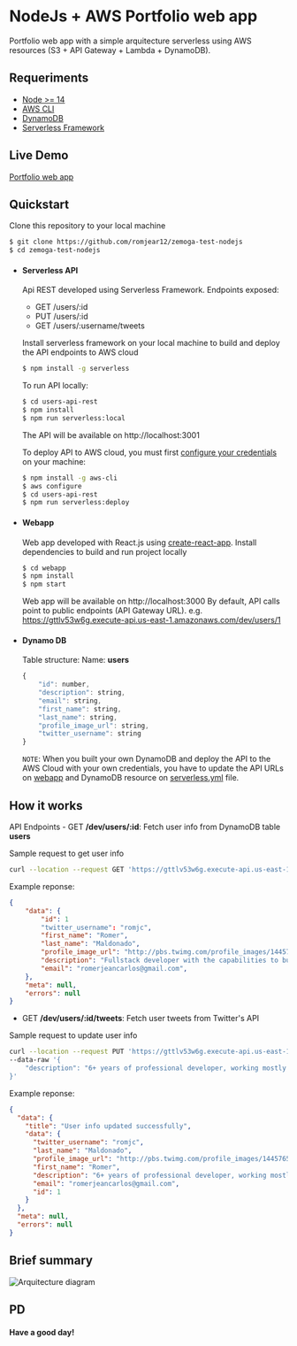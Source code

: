 # NodeJs + AWS Portfolio web app

Portfolio web app with a simple arquitecture serverless using AWS resources (S3 + API Gateway + Lambda + DynamoDB).

## Requeriments

- [Node >= 14](https://nodejs.org/es/)
- [AWS CLI](https://aws.amazon.com/cli/)
- [DynamoDB](https://aws.amazon.com/dynamodb/)
- [Serverless Framework](https://www.serverless.com/framework/docs)

## Live Demo

[Portfolio web app](https://s3.aws.com)

## Quickstart

Clone this repository to your local machine

```bash
$ git clone https://github.com/romjear12/zemoga-test-nodejs
$ cd zemoga-test-nodejs
```

- #### Serverless API

  Api REST developed using Serverless Framework. Endpoints exposed:

  - GET /users/:id
  - PUT /users/:id
  - GET /users/:username/tweets

  Install serverless framework on your local machine to build and deploy the API endpoints to AWS cloud

  ```bash
  $ npm install -g serverless
  ```

  To run API locally:

  ```bash
  $ cd users-api-rest
  $ npm install
  $ npm run serverless:local
  ```

  The API will be available on http://localhost:3001

  To deploy API to AWS cloud, you must first [configure your credentials](https://docs.aws.amazon.com/cli/latest/userguide/cli-chap-configure.html) on your machine:

  ```bash
  $ npm install -g aws-cli
  $ aws configure
  $ cd users-api-rest
  $ npm run serverless:deploy
  ```

- #### Webapp
  Web app developed with React.js using [create-react-app](https://create-react-app.dev/). Install dependencies to build and run project locally
  ```bash
  $ cd webapp
  $ npm install
  $ npm start
  ```
  Web app will be available on http://localhost:3000
  By default, API calls point to public endpoints (API Gateway URL). e.g. https://gttlv53w6g.execute-api.us-east-1.amazonaws.com/dev/users/1
- #### Dynamo DB
  Table structure:
  Name: **users**
  ```js
  {
      "id": number,
      "description": string,
      "email": string,
      "first_name": string,
      "last_name": string,
      "profile_image_url": string,
      "twitter_username": string
  }
  ```
  `NOTE`: When you built your own DynamoDB and deploy the API to the AWS Cloud with your own credentials, you have to update the API URLs on [webapp](https://github.com/romjear12/zemoga-test-nodejs/blob/main/webapp/src/App.js) and DynamoDB resource on [serverless.yml](https://github.com/romjear12/zemoga-test-nodejs/blob/main/users-api-rest/serverless.yml) file.

## How it works

API Endpoints - GET **/dev/users/:id**: Fetch user info from DynamoDB table **users**

Sample request to get user info

```bash
curl --location --request GET 'https://gttlv53w6g.execute-api.us-east-1.amazonaws.com/dev/users/1'
```

Example reponse:

```json
{
    "data": {
        "id": 1
        "twitter_username": "romjc",
        "first_name": "Romer",
        "last_name": "Maldonado",
        "profile_image_url": "http://pbs.twimg.com/profile_images/1445765299974795279/ExVMkDHG_normal.jpg",
        "description": "Fullstack developer with the capabilities to build tech solutions, always keeping in mind good practices to write clean code and usable features to end-users.",
        "email": "romerjeancarlos@gmail.com",
    },
    "meta": null,
    "errors": null
}
```

- GET **/dev/users/:id/tweets**: Fetch user tweets from Twitter's API

Sample request to update user info

```bash
curl --location --request PUT 'https://gttlv53w6g.execute-api.us-east-1.amazonaws.com/dev/users/1' --header 'Content-Type: application/json' \
--data-raw '{
    "description": "6+ years of professional developer, working mostly as front-end developer with JavaScript, HTML5, CSS, React/Redux, React Native, also with back-end background in Node.js, Express, SQL and NoSQL databases. Really passionate about the Javascript ecosystem in general.My approach is always towards being the best coworker in any team I’m part of, improving both sides of my professional and personal self: problem solving and teamwork in order to be the best developer in the field."
}'
```

Example reponse:

```json
{
  "data": {
    "title": "User info updated successfully",
    "data": {
      "twitter_username": "romjc",
      "last_name": "Maldonado",
      "profile_image_url": "http://pbs.twimg.com/profile_images/1445765299974795279/ExVMkDHG_normal.jpg",
      "first_name": "Romer",
      "description": "6+ years of professional developer, working mostly as front-end developer with JavaScript, HTML5, CSS, React/Redux, React Native, also with back-end background in Node.js, Express, SQL and NoSQL databases. Really passionate about the Javascript ecosystem in general.My approach is always towards being the best coworker in any team I’m part of, improving both sides of my professional and personal self: problem solving and teamwork in order to be the best developer in the field.",
      "email": "romerjeancarlos@gmail.com",
      "id": 1
    }
  },
  "meta": null,
  "errors": null
}
```

## Brief summary

![Arquitecture diagram](https://zemoga-test-webapp.s3.amazonaws.com/webapp.drawio.png)

## PD

#### Have a good day!
